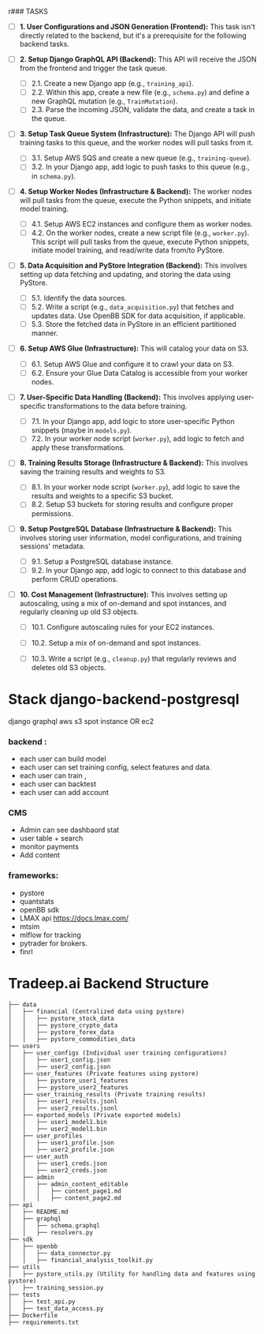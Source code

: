r### TASKS

- [ ] **1. User Configurations and JSON Generation (Frontend):**
    This task isn't directly related to the backend, but it's a prerequisite for the following backend tasks.

- [ ] **2. Setup Django GraphQL API (Backend):**
    This API will receive the JSON from the frontend and trigger the task queue.
    - [ ] 2.1. Create a new Django app (e.g., `training_api`).
    - [ ] 2.2. Within this app, create a new file (e.g., `schema.py`) and define a new GraphQL mutation (e.g., `TrainMutation`).
    - [ ] 2.3. Parse the incoming JSON, validate the data, and create a task in the queue.

- [ ] **3. Setup Task Queue System (Infrastructure):**
    The Django API will push training tasks to this queue, and the worker nodes will pull tasks from it.
    - [ ] 3.1. Setup AWS SQS and create a new queue (e.g., `training-queue`).
    - [ ] 3.2. In your Django app, add logic to push tasks to this queue (e.g., in `schema.py`).

- [ ] **4. Setup Worker Nodes (Infrastructure & Backend):**
    The worker nodes will pull tasks from the queue, execute the Python snippets, and initiate model training.
    - [ ] 4.1. Setup AWS EC2 instances and configure them as worker nodes.
    - [ ] 4.2. On the worker nodes, create a new script file (e.g., `worker.py`). This script will pull tasks from the queue, execute Python snippets, initiate model training, and read/write data from/to PyStore.

- [ ] **5. Data Acquisition and PyStore Integration (Backend):**
    This involves setting up data fetching and updating, and storing the data using PyStore.
    - [ ] 5.1. Identify the data sources.
    - [ ] 5.2. Write a script (e.g., `data_acquisition.py`) that fetches and updates data. Use OpenBB SDK for data acquisition, if applicable.
    - [ ] 5.3. Store the fetched data in PyStore in an efficient partitioned manner.

- [ ] **6. Setup AWS Glue (Infrastructure):**
    This will catalog your data on S3.
    - [ ] 6.1. Setup AWS Glue and configure it to crawl your data on S3.
    - [ ] 6.2. Ensure your Glue Data Catalog is accessible from your worker nodes.

- [ ] **7. User-Specific Data Handling (Backend):**
    This involves applying user-specific transformations to the data before training.
    - [ ] 7.1. In your Django app, add logic to store user-specific Python snippets (maybe in `models.py`).
    - [ ] 7.2. In your worker node script (`worker.py`), add logic to fetch and apply these transformations.

- [ ] **8. Training Results Storage (Infrastructure & Backend):**
    This involves saving the training results and weights to S3.
    - [ ] 8.1. In your worker node script (`worker.py`), add logic to save the results and weights to a specific S3 bucket.
    - [ ] 8.2. Setup S3 buckets for storing results and configure proper permissions.

- [ ] **9. Setup PostgreSQL Database (Infrastructure & Backend):**
    This involves storing user information, model configurations, and training sessions' metadata.
    - [ ] 9.1. Setup a PostgreSQL database instance.
    - [ ] 9.2. In your Django app, add logic to connect to this database and perform CRUD operations.

- [ ] **10. Cost Management (Infrastructure):**
    This involves setting up autoscaling, using a mix of on-demand and spot instances, and regularly cleaning up old S3 objects.
    - [ ] 10.1. Configure autoscaling rules for your EC2 instances.
    - [ ] 10.2. Setup a mix of on-demand and spot instances.
    - [ ] 10.3. Write a script (e.g., `cleanup.py`) that regularly reviews and deletes old S3 objects.



# Stack django-backend-postgresql
django
graphql
aws
s3
spot instance OR ec2

### backend :
- each user can build model
- each user can set training config, select features and data.
- each user can train ,
- each user can backtest
- each user can add account

### CMS
- Admin can see dashbaord stat
- user table + search
- monitor payments
- Add content


### frameworks:
- pystore 
- quantstats
- openBB sdk 
- LMAX api https://docs.lmax.com/ 
- mtsim
- mlflow for tracking 
- pytrader for brokers.
- finrl 


# Tradeep.ai Backend Structure
```
├── data
│   ├── financial (Centralized data using pystore)
│   │   ├── pystore_stock_data
│   │   ├── pystore_crypto_data
│   │   ├── pystore_forex_data
│   │   ├── pystore_commodities_data
├── users
│   ├── user_configs (Individual user training configurations)
│   │   ├── user1_config.json
│   │   ├── user2_config.json
│   ├── user_features (Private features using pystore)
│   │   ├── pystore_user1_features
│   │   ├── pystore_user2_features
│   ├── user_training_results (Private training results)
│   │   ├── user1_results.jsonl
│   │   ├── user2_results.jsonl
│   ├── exported_models (Private exported models)
│   │   ├── user1_model1.bin
│   │   ├── user2_model1.bin
│   ├── user_profiles
│   │   ├── user1_profile.json
│   │   ├── user2_profile.json
│   ├── user_auth
│   │   ├── user1_creds.json
│   │   ├── user2_creds.json
│   ├── admin
│   │   ├── admin_content_editable
│   │   │   ├── content_page1.md
│   │   │   ├── content_page2.md
├── api
│   ├── README.md
│   ├── graphql
│   │   ├── schema.graphql
│   │   ├── resolvers.py
├── sdk
│   ├── openbb
│   │   ├── data_connector.py
│   │   ├── financial_analysis_toolkit.py
├── utils
│   ├── pystore_utils.py (Utility for handling data and features using pystore)
│   ├── training_session.py
├── tests
│   ├── test_api.py
│   ├── test_data_access.py
├── Dockerfile
├── requirements.txt
```